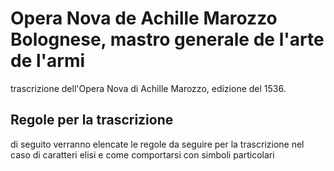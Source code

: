 # Opera Nova de Achille Marozzo Bolognese, mastro generale de l'arte de l'armi
trascrizione dell'Opera Nova di Achille Marozzo, edizione del 1536.

## Regole per la trascrizione
di seguito verranno elencate le regole da seguire per la trascrizione nel caso di caratteri elisi e come comportarsi con simboli particolari

